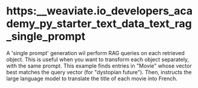 # https:\_\_weaviate.io_developers_academy_py_starter_text_data_text_rag_single_prompt

A 'single prompt' generation wil perform RAG queries on each retrieved object. This is useful when you want to transform each object separately, with the same prompt. This example finds entries in "Movie" whose vector best matches the query vector (for "dystopian future"). Then, instructs the large language model to translate the title of each movie into French.
